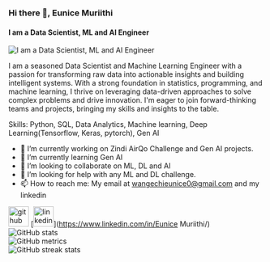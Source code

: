 ### Hi there 👋, Eunice Muriithi
#### I am a Data Scientist, ML and AI Engineer
![I am a Data Scientist, ML and AI Engineer](https://arturssmirnovs.github.io/github-profile-readme-generator/images/banner.png)

I am a seasoned Data Scientist and Machine Learning Engineer with a passion for transforming raw data into actionable insights and building intelligent systems. With a strong foundation in statistics, programming, and machine learning, I thrive on leveraging data-driven approaches to solve complex problems and drive innovation.
I'm eager to join forward-thinking teams and projects, bringing my skills and insights to the table.

Skills: Python, SQL, Data Analytics, Machine learning, Deep Learning(Tensorflow, Keras, pytorch), Gen AI

- 🔭 I’m currently working on Zindi AirQo Challenge and Gen AI projects. 
- 🌱 I’m currently learning Gen AI 
- 👯 I’m looking to collaborate on ML, DL and AI 
- 🤔 I’m looking for help with any ML and DL challenge. 
- 📫 How to reach me: My email at wangechieunice0@gmail.com and my linkedin 


[<img src='https://cdn.jsdelivr.net/npm/simple-icons@3.0.1/icons/github.svg' alt='github' height='40'>](https://github.com/wangechi01-a)  [<img src='https://cdn.jsdelivr.net/npm/simple-icons@3.0.1/icons/linkedin.svg' alt='linkedin' height='40'>](https://www.linkedin.com/in/Eunice Muriithi/)  
![GitHub stats](https://github-readme-stats.vercel.app/api?username=wangechi01-a&show_icons=true)  
![GitHub metrics](https://metrics.lecoq.io/wangechi01-a)  
![GitHub streak stats](https://streak-stats.demolab.com/?user=wangechi01-a)  
